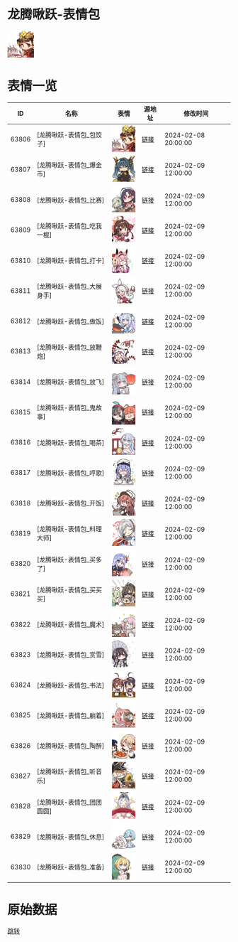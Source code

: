 # 龙腾啾跃-表情包

<img src="./cover.png" height="60" alt="cover" />

# 表情一览

|ID|名称|表情|源地址|修改时间|
|----|----|----|----|----|
|63806|[龙腾啾跃-表情包_包饺子]|<img src="./pic/063806_%5B龙腾啾跃-表情包_包饺子%5D.png" height="60" alt="包饺子"/>|[链接](https://i0.hdslb.com/bfs/garb/f5e7a82b26c50a6c32f1ee918d52009616924dc4.png)|2024-02-08 20:00:00|
|63807|[龙腾啾跃-表情包_爆金币]|<img src="./pic/063807_%5B龙腾啾跃-表情包_爆金币%5D.png" height="60" alt="爆金币"/>|[链接](https://i0.hdslb.com/bfs/garb/63c3210743cb9aabe301322b08e18f553caf773a.png)|2024-02-09 12:00:00|
|63808|[龙腾啾跃-表情包_比赛]|<img src="./pic/063808_%5B龙腾啾跃-表情包_比赛%5D.png" height="60" alt="比赛"/>|[链接](https://i0.hdslb.com/bfs/garb/244bdf536d2d1e4704d79ffd968721187fcad490.png)|2024-02-09 12:00:00|
|63809|[龙腾啾跃-表情包_吃我一棍]|<img src="./pic/063809_%5B龙腾啾跃-表情包_吃我一棍%5D.png" height="60" alt="吃我一棍"/>|[链接](https://i0.hdslb.com/bfs/garb/1b6102309cf5c352b1daea4de359a22189d37c08.png)|2024-02-09 12:00:00|
|63810|[龙腾啾跃-表情包_打卡]|<img src="./pic/063810_%5B龙腾啾跃-表情包_打卡%5D.png" height="60" alt="打卡"/>|[链接](https://i0.hdslb.com/bfs/garb/d1eac2f405f0e2f91e22e02208074f0bb000a25f.png)|2024-02-09 12:00:00|
|63811|[龙腾啾跃-表情包_大展身手]|<img src="./pic/063811_%5B龙腾啾跃-表情包_大展身手%5D.png" height="60" alt="大展身手"/>|[链接](https://i0.hdslb.com/bfs/garb/6b0ba48e49cfaaa3b47f0f76a40199a7a96b76b4.png)|2024-02-09 12:00:00|
|63812|[龙腾啾跃-表情包_做饭]|<img src="./pic/063812_%5B龙腾啾跃-表情包_做饭%5D.png" height="60" alt="做饭"/>|[链接](https://i0.hdslb.com/bfs/garb/faa83352c5452881e64ef9907d912726e763253e.png)|2024-02-09 12:00:00|
|63813|[龙腾啾跃-表情包_放鞭炮]|<img src="./pic/063813_%5B龙腾啾跃-表情包_放鞭炮%5D.png" height="60" alt="放鞭炮"/>|[链接](https://i0.hdslb.com/bfs/garb/3ba6da0216add1be5ced733995e760cfb1772e2e.png)|2024-02-09 12:00:00|
|63814|[龙腾啾跃-表情包_放飞]|<img src="./pic/063814_%5B龙腾啾跃-表情包_放飞%5D.png" height="60" alt="放飞"/>|[链接](https://i0.hdslb.com/bfs/garb/ac5e316d2d878db10625dc3249c99dbd9e462835.png)|2024-02-09 12:00:00|
|63815|[龙腾啾跃-表情包_鬼故事]|<img src="./pic/063815_%5B龙腾啾跃-表情包_鬼故事%5D.png" height="60" alt="鬼故事"/>|[链接](https://i0.hdslb.com/bfs/garb/4de9d8cf614befd11da73bf34ee307d5efc13e2c.png)|2024-02-09 12:00:00|
|63816|[龙腾啾跃-表情包_喝茶]|<img src="./pic/063816_%5B龙腾啾跃-表情包_喝茶%5D.png" height="60" alt="喝茶"/>|[链接](https://i0.hdslb.com/bfs/garb/8f2e6ac68e30c1ffb02e7352fbfb3b18282cef2a.png)|2024-02-09 12:00:00|
|63817|[龙腾啾跃-表情包_哼歌]|<img src="./pic/063817_%5B龙腾啾跃-表情包_哼歌%5D.png" height="60" alt="哼歌"/>|[链接](https://i0.hdslb.com/bfs/garb/703ef243166feb1996829b927bcfecdf65d30516.png)|2024-02-09 12:00:00|
|63818|[龙腾啾跃-表情包_开饭]|<img src="./pic/063818_%5B龙腾啾跃-表情包_开饭%5D.png" height="60" alt="开饭"/>|[链接](https://i0.hdslb.com/bfs/garb/f697f81cf6c2dea09dc366ee18e67afb6742045e.png)|2024-02-09 12:00:00|
|63819|[龙腾啾跃-表情包_料理大师]|<img src="./pic/063819_%5B龙腾啾跃-表情包_料理大师%5D.png" height="60" alt="料理大师"/>|[链接](https://i0.hdslb.com/bfs/garb/a0e15306adf9d5a759258290d76ea926ab5041a1.png)|2024-02-09 12:00:00|
|63820|[龙腾啾跃-表情包_买多了]|<img src="./pic/063820_%5B龙腾啾跃-表情包_买多了%5D.png" height="60" alt="买多了"/>|[链接](https://i0.hdslb.com/bfs/garb/5d7051a04d006e7d9041eea34a4997ba9f7cf9be.png)|2024-02-09 12:00:00|
|63821|[龙腾啾跃-表情包_买买买]|<img src="./pic/063821_%5B龙腾啾跃-表情包_买买买%5D.png" height="60" alt="买买买"/>|[链接](https://i0.hdslb.com/bfs/garb/58c834b0878302355095c6f3734a3cb5c4f3fd1f.png)|2024-02-09 12:00:00|
|63822|[龙腾啾跃-表情包_魔术]|<img src="./pic/063822_%5B龙腾啾跃-表情包_魔术%5D.png" height="60" alt="魔术"/>|[链接](https://i0.hdslb.com/bfs/garb/70b8628650a6d41d2a0d2031796fbe989a0c232c.png)|2024-02-09 12:00:00|
|63823|[龙腾啾跃-表情包_赏雪]|<img src="./pic/063823_%5B龙腾啾跃-表情包_赏雪%5D.png" height="60" alt="赏雪"/>|[链接](https://i0.hdslb.com/bfs/garb/c905c8ce739a28ade9ab0e7055bfcc1c5ea8cbc0.png)|2024-02-09 12:00:00|
|63824|[龙腾啾跃-表情包_书法]|<img src="./pic/063824_%5B龙腾啾跃-表情包_书法%5D.png" height="60" alt="书法"/>|[链接](https://i0.hdslb.com/bfs/garb/79f00cbaa94fcb960e238d1a3fc8c5979c7da5ab.png)|2024-02-09 12:00:00|
|63825|[龙腾啾跃-表情包_躺着]|<img src="./pic/063825_%5B龙腾啾跃-表情包_躺着%5D.png" height="60" alt="躺着"/>|[链接](https://i0.hdslb.com/bfs/garb/9c80838ae1ef7acf34aa81088469e9f0aaa0c146.png)|2024-02-09 12:00:00|
|63826|[龙腾啾跃-表情包_陶醉]|<img src="./pic/063826_%5B龙腾啾跃-表情包_陶醉%5D.png" height="60" alt="陶醉"/>|[链接](https://i0.hdslb.com/bfs/garb/c102bda36b7360a13653be8315aa28e0bc6ed117.png)|2024-02-09 12:00:00|
|63827|[龙腾啾跃-表情包_听音乐]|<img src="./pic/063827_%5B龙腾啾跃-表情包_听音乐%5D.png" height="60" alt="听音乐"/>|[链接](https://i0.hdslb.com/bfs/garb/14a372d2b53ca277818003389d0e36c8642f5a96.png)|2024-02-09 12:00:00|
|63828|[龙腾啾跃-表情包_团团圆圆]|<img src="./pic/063828_%5B龙腾啾跃-表情包_团团圆圆%5D.png" height="60" alt="团团圆圆"/>|[链接](https://i0.hdslb.com/bfs/garb/12ed95acb05cc6835ac565c7fdc9a3d8102ebb41.png)|2024-02-09 12:00:00|
|63829|[龙腾啾跃-表情包_休息]|<img src="./pic/063829_%5B龙腾啾跃-表情包_休息%5D.png" height="60" alt="休息"/>|[链接](https://i0.hdslb.com/bfs/garb/cbf233a43fce7633fb61e525a4e972dc7f84150d.png)|2024-02-09 12:00:00|
|63830|[龙腾啾跃-表情包_准备]|<img src="./pic/063830_%5B龙腾啾跃-表情包_准备%5D.png" height="60" alt="准备"/>|[链接](https://i0.hdslb.com/bfs/garb/300d47a3587c8ba6b6c9aedb49d988768dae8735.png)|2024-02-09 12:00:00|

# 原始数据

[跳转](./raw.json)

